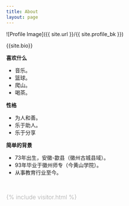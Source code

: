 ```yaml
---
title: About
layout: page
---
```

![Profile Image]({{ site.url }}/{{ site.profile_bk }})
<figcaption class="caption">{{site.bio}}</figcaption>

<b>喜欢什么</b><br>
<ul>
    <li>音乐。</li>
    <li>篮球。</li>
    <li>爬山。</li>
    <li>喝茶。</li>
</ul>

<b>性格</b><br>
<ul>
    <li>为人和善。</li>
    <li>乐于助人。</li>
    <li>乐于分享</li>
</ul>

<b>简单的背景</b><br>
<ul>
    <li>73年出生，安徽-歙县（徽州古城县域）。</li>
    <li>93年毕业于徽州师专（今黄山学院）。</li>
    <li>从事教育行业至今。</li>    
</ul>

<br>
<p style="color:#aaa;font-size: 1.0rem;font-weight: 300;">
    {% include visitor.html %}
</p>
